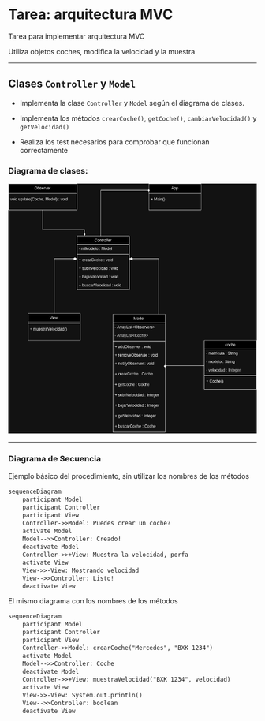 # Tarea: arquitectura MVC

Tarea para implementar arquitectura MVC

Utiliza objetos coches, modifica la velocidad y la muestra

---

## Clases ```Controller``` y ```Model```

- Implementa la clase ```Controller``` y ```Model``` según el diagrama de clases.

- Implementa los métodos ```crearCoche()```, ```getCoche()```, ```cambiarVelocidad()``` y ```getVelocidad()```

- Realiza los test necesarios para comprobar que funcionan correctamente

### Diagrama de clases:
![El diagrama de clase de nuestra aplicación](Readme/diagramaEx3.drawio.png)

---

### Diagrama de Secuencia

Ejemplo básico del procedimiento, sin utilizar los nombres de los métodos


```mermaid
sequenceDiagram
    participant Model
    participant Controller
    participant View
    Controller->>Model: Puedes crear un coche?
    activate Model
    Model-->>Controller: Creado!
    deactivate Model
    Controller->>+View: Muestra la velocidad, porfa
    activate View
    View->>-View: Mostrando velocidad
    View-->>Controller: Listo!
    deactivate View
```

El mismo diagrama con los nombres de los métodos

```mermaid
sequenceDiagram
    participant Model
    participant Controller
    participant View
    Controller->>Model: crearCoche("Mercedes", "BXK 1234")
    activate Model
    Model-->>Controller: Coche
    deactivate Model
    Controller->>+View: muestraVelocidad("BXK 1234", velocidad)
    activate View
    View->>-View: System.out.println()
    View-->>Controller: boolean
    deactivate View
```
